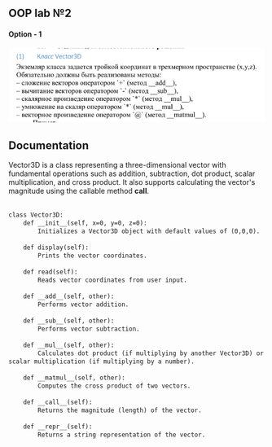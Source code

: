 ## OOP lab №2

#### Option - 1

![img.png](img.png)


## Documentation
Vector3D is a class representing a three-dimensional vector with fundamental operations
such as addition, subtraction, dot product, scalar multiplication, and cross product. 
It also supports calculating the vector's magnitude using the callable method __call__.

```

class Vector3D:
    def __init__(self, x=0, y=0, z=0):
        Initializes a Vector3D object with default values of (0,0,0).

    def display(self):
        Prints the vector coordinates.
    
    def read(self):
        Reads vector coordinates from user input.
    
    def __add__(self, other):
        Performs vector addition.
    
    def __sub__(self, other):
        Performs vector subtraction.
    
    def __mul__(self, other):
        Calculates dot product (if multiplying by another Vector3D) or scalar multiplication (if multiplying by a number).
    
    def __matmul__(self, other):
        Computes the cross product of two vectors.
    
    def __call__(self):
        Returns the magnitude (length) of the vector.
    
    def __repr__(self):
        Returns a string representation of the vector.

```
